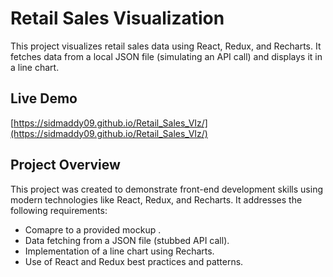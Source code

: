 # Retail Sales Visualization

This project visualizes retail sales data using React, Redux, and Recharts. It fetches data from a local JSON file (simulating an API call) and displays it in a line chart.

## Live Demo

[https://sidmaddy09.github.io/Retail_Sales_VIz/](https://sidmaddy09.github.io/Retail_Sales_VIz/)

## Project Overview

This project was created to demonstrate front-end development skills using modern technologies like React, Redux, and Recharts. It addresses the following requirements:

*   Comapre to a provided mockup .
*   Data fetching from a JSON file (stubbed API call).
*   Implementation of a line chart using Recharts.
*   Use of React and Redux best practices and patterns.
